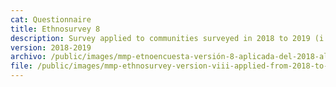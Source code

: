 ```yaml
---
cat: Questionnaire
title: Ethnosurvey 8
description: Survey applied to communities surveyed in 2018 to 2019 (i.e. 169-174).
version: 2018-2019
archivo: /public/images/mmp-etnoencuesta-versión-8-aplicada-del-2018-al-2019.pdf
file: /public/images/mmp-ethnosurvey-version-viii-applied-from-2018-to-2019-english.pdf
---
```

